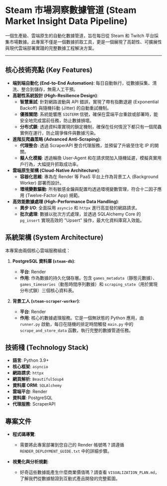 # Steam 市場洞察數據管道 (Steam Market Insight Data Pipeline)

一個生產級、雲端原生的自動化數據管道，旨在每日從 Steam 和 Twitch 平台採集市場數據。此專案不僅是一個數據抓取工具，更是一個展現了高韌性、可擴展性與現代雲端部署實踐的完整數據工程解決方案。

---

## 核心技術亮點 (Key Features)

*   **端到端自動化 (End-to-End Automation)**: 每日自動執行，從數據採集、清洗、整合到儲存，無需人工干預。
*   **高韌性系統設計 (High-Resilience Design)**:
    *   **智慧重試**: 針對網路波動與 API 錯誤，實現了帶有指數退避 (Exponential Backoff) 與隨機抖動 (Jitter) 的自動重試機制。
    *   **優雅關閉**: 系統能響應 `SIGTERM` 信號，確保在雲端平台重啟或部署時，能安全地完成當前任務，防止數據損壞。
    *   **分布式鎖**: 透過資料庫實現的鎖定機制，確保在任何情況下都只有一個爬蟲實例在運行，防止競爭條件與數據污染。
*   **進階反爬蟲策略 (Advanced Anti-Scraping)**:
    *   **代理整合**: 透過 ScraperAPI 整合代理服務，並預留了升級至住宅 IP 的開關。
    *   **擬人化模擬**: 透過輪換 User-Agent 和在請求間加入隨機延遲，模擬真實用戶行為，大幅提升抓取成功率。
*   **雲端原生架構 (Cloud-Native Architecture)**:
    *   **容器化思維**: 專為在 Render 等 PaaS 平台上作為背景工人 (Background Worker) 部署而設計。
    *   **環境變數驅動**: 所有敏感金鑰與配置均透過環境變數管理，符合十二因子應用 (Twelve-Factor App) 規範。
*   **高效能數據處理 (High-Performance Data Handling)**:
    *   **異步 I/O**: 全面採用 `asyncio` 和 `httpx` 進行高並發的網路請求。
    *   **批次處理**: 數據以批次方式處理，並透過 SQLAlchemy Core 的 `pg_insert` 實現高效的 "Upsert" 操作，最大化資料庫寫入效能。

## 系統架構 (System Architecture)

本專案由兩個核心雲端服務組成：

1.  **PostgreSQL 資料庫 (`steam-db`)**:
    *   **平台**: Render
    *   **作用**: 作為數據的持久化儲存層。包含 `games_metadata`（靜態元數據）、`games_timeseries`（動態時間序列數據）和 `scraping_state`（用於實現分布式鎖）三個核心資料表。

2.  **背景工人 (`steam-scraper-worker`)**:
    *   **平台**: Render
    *   **作用**: 核心的數據處理服務。它是一個無狀態的 Python 應用，由 `runner.py` 啟動，每日在隨機的排定時間觸發 `main.py` 中的 `scrape_and_store_data` 函數，執行完整的數據管道任務。

## 技術棧 (Technology Stack)

*   **語言**: Python 3.9+
*   **核心框架**: `asyncio`
*   **網路請求**: `httpx`
*   **網頁解析**: `BeautifulSoup4`
*   **資料庫 ORM**: `SQLAlchemy`
*   **雲端平台**: Render
*   **資料庫**: PostgreSQL
*   **代理服務**: ScraperAPI

## 專案文件

*   **程式碼導覽**:
    *   需要將此專案部署到您自己的 Render 帳號嗎？請遵循 `RENDER_DEPLOYMENT_GUIDE.txt` 中的詳細步驟。

*   **視覺化與分析規劃**:
    *   好奇這些數據能產生什麼商業價值嗎？請查看 `VISUALIZATION_PLAN.md`，了解我們從數據驗證到互動式產品開發的完整藍圖。
